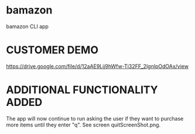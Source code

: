 # bamazon
bamazon CLI app

# CUSTOMER DEMO #
https://drive.google.com/file/d/12aAE9Ljj9hWfw-Ti32FF_2lgnIpOdOAx/view

# ADDITIONAL FUNCTIONALITY ADDED #
The app will now continue to run asking the user if they want to purchase more items until they enter "q".  See screen quitScreenShot.png.